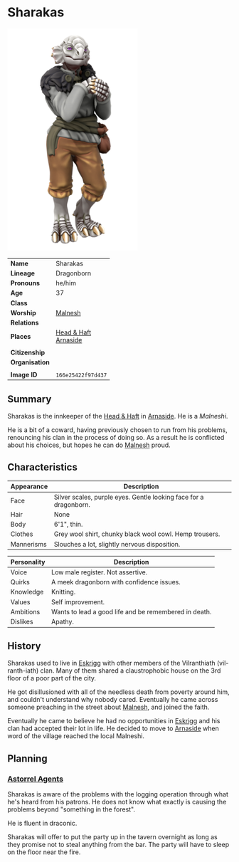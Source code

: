 # Sharakas

<img src="https://raw.githubusercontent.com/jesskelsall/astarus-images/main/people/portraits/166e25422f97d437.png" height="500" />

|||
| --- | --- |
| **Name** | Sharakas | character.3
| **Lineage** | Dragonborn |
| **Pronouns** | he/him |
| **Age** | 37 |
| **Class** | |
| **Worship** | [Malnesh](../gods/deities/malnesh.md) |
| **Relations** | |
| **Places** | [Head & Haft](../places/buildings/inns-taverns/head-and-haft.md)<br />[Arnaside](../places/villages/arnaside.md) |
|||
| **Citizenship** | |
| **Organisation** | |
|||
| **Image ID** | `166e25422f97d437` |

## Summary

Sharakas is the innkeeper of the [Head & Haft](../places/buildings/inns-taverns/head-and-haft.md) in [Arnaside](../places/villages/arnaside.md). He is a *Malneshi*.

He is a bit of a coward, having previously chosen to run from his problems, renouncing his clan in the process of doing so. As a result he is conflicted about his choices, but hopes he can do [Malnesh](../gods/deities/malnesh.md) proud.

## Characteristics

| Appearance | Description |
| --- | --- |
| Face | Silver scales, purple eyes. Gentle looking face for a dragonborn. |
| Hair | None |
| Body | 6'1", thin. |
| Clothes | Grey wool shirt, chunky black wool cowl. Hemp trousers. |
| Mannerisms | Slouches a lot, slightly nervous disposition. |

| Personality | Description |
| --- | --- |
| Voice | Low male register. Not assertive. |
| Quirks | A meek dragonborn with confidence issues. |
| Knowledge | Knitting. |
| Values | Self improvement. |
| Ambitions | Wants to lead a good life and be remembered in death. |
| Dislikes | Apathy. |

## History

Sharakas used to live in [Eskrigg](../places/cities/eskrigg.md) with other members of the Vilranthiath (vil-ranth-iath) clan. Many of them shared a claustrophobic house on the 3rd floor of a poor part of the city.

He got disillusioned with all of the needless death from poverty around him, and couldn't understand why nobody cared. Eventually he came across someone preaching in the street about [Malnesh](../gods/deities/malnesh.md), and joined the faith.

Eventually he came to believe he had no opportunities in [Eskrigg](../places/cities/eskrigg.md) and his clan had accepted their lot in life. He decided to move to [Arnaside](../places/villages/arnaside.md) when word of the village reached the local Malneshi.

## Planning

### [Astorrel Agents](../campaigns/astorrel-agents.md)

Sharakas is aware of the problems with the logging operation through what he's heard from his patrons. He does not know what exactly is causing the problems beyond "something in the forest".

He is fluent in draconic.

Sharakas will offer to put the party up in the tavern overnight as long as they promise not to steal anything from the bar. The party will have to sleep on the floor near the fire.
